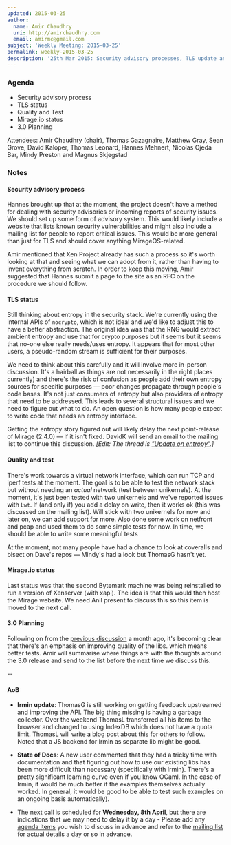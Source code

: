 ```yaml
---
updated: 2015-03-25
author:
  name: Amir Chaudhry
  uri: http://amirchaudhry.com
  email: amirmc@gmail.com
subject: 'Weekly Meeting: 2015-03-25'
permalink: weekly-2015-03-25
description: '25th Mar 2015: Security advisory processes, TLS update and requests'
---
```


### Agenda ###

- Security advisory process
- TLS status
- Quality and Test
- Mirage.io status
- 3.0 Planning

Attendees:
Amir Chaudhry (chair), Thomas Gazagnaire, Matthew Gray, Sean Grove,
David Kaloper, Thomas Leonard, Hannes Mehnert, Nicolas Ojeda Bar,
Mindy Preston and Magnus Skjegstad


### Notes ###

#### Security advisory process #### 

Hannes brought up that at the moment, the project doesn't have a method for
dealing with security advisories or incoming reports of security issues.  We
should set up some form of advisory system.  This would likely include a
website that lists known security vulnerabilities and might also include a
mailing list for people to report critical issues.  This would be more general
than just for TLS and should cover anything MirageOS-related.

Amir mentioned that Xen Project already has such a process so it's worth
looking at that and seeing what we can adopt from it, rather than having to
invent everything from scratch.  In order to keep this moving, Amir suggested
that Hannes submit a page to the site as an RFC on the procedure we should
follow. 

<!-- TG excalims that there are no critical bugs.  -->

#### TLS status ####

Still thinking about entropy in the security stack. We're currently using the
internal APIs of `nocrypto`, which is not ideal and we'd like to adjust this
to have a better abstraction. The original idea was that the RNG would extract
ambient entropy and use that for crypto purposes but it seems but it seems
that no-one else really needs/uses entropy. It appears that for most other
users, a pseudo-random stream is sufficient for their purposes.

We need to think about this carefully and it will involve more in-person
discussion. It's a hairball as things are not necessarily in the right places 
currently) and there's the risk of confusion as people add their own entropy
sources for specific purposes — poor changes propagate through people's code
bases. It's not just consumers of entropy but also providers of entropy that
need to be addressed.  This leads to several structural issues and we need to
figure out what to do.  An open question is how many people expect to write
code that needs an entropy interface.

Getting the entropy story figured out will likely delay the next point-release
of Mirage (2.4.0) — if it isn't fixed.  DavidK will send an email to the
mailing list to continue this discussion.
*\[Edit: The thread is ["Update on entropy"][mail-entropy].\]*

[mail-entropy]: http://lists.xenproject.org/archives/html/mirageos-devel/2015-03/msg00117.html


#### Quality and test #### 

There's work towards a virtual network interface, which can run TCP and iperf
tests at the moment.  The goal is to be able to test the network stack but
without needing an *actual* network (test between unikernels). At the moment,
it's just been tested with two unikernels and we've reported issues with `Lwt`.
If (and only if) you add a delay on write, then it works ok (this was
discussed on the mailing list).  Will stick with two unikernels for now and
later on, we can add support for more.  Also done some work on netfront and
pcap and used them to do some simple tests for now.  In time, we should be
able to write some meaningful tests 

At the moment, not many people have had a chance to look at coveralls and
bisect on Dave's repos — Mindy's had a look but ThomasG hasn't yet.


#### Mirage.io status ####

Last status was that the second Bytemark machine was being reinstalled to run
a version of Xenserver (with xapi).  The idea is that this would then host the
Mirage website. We need Anil present to discuss this so this item is moved to
the next call.


#### 3.0 Planning ####

Following on from the [previous discussion][prev-rdmp] a month ago, it's
becoming clear that there's an emphasis on improving quality of the libs.
which means better tests.  Amir will summarise where things are with the
thoughts around the 3.0 release and send to the list before the next time we
discuss this.

[prev-rdmp]: https://mirageos.org/weekly/weekly-2015-02-25#30Planning
[roadmap]: https://github.com/mirage/mirage-www/wiki/Roadmap

-- 

#### AoB ####

- **Irmin update**: ThomasG is still working on getting feedback upstreamed
and improving the API. The big thing missing is having a garbage collector.
Over the weekend ThomasL transferred all his items to the browser and changed
to using IndexDB which does not have a quota limit. ThomasL will write a blog
post about this for others to follow. Noted that a JS backend for Irmin as
separate lib might be good. 

- **State of Docs**: A new user commented that they had a tricky time with
documentation and that figuring out how to use our existing libs has been more
difficult than necessary (specifically with Irmin). There's a pretty
significant learning curve even if you know OCaml. In the case of Irmin, it
would be much better if the examples themselves actually worked. In general,
it would be good to be able to test such examples on an ongoing basis 
automatically).

- The next call is scheduled for **Wednesday, 8th April**, but there are
indications that we may need to delay it by a day - Please add any
[agenda items][call-agenda] you wish to discuss in advance and refer to the
[mailing list][mir-mail] for actual details a day or so in advance.

[call-agenda]: https://github.com/mirage/mirage-www/wiki/Call-Agenda
[mir-mail]: http://lists.xenproject.org/cgi-bin/mailman/listinfo/mirageos-devel

